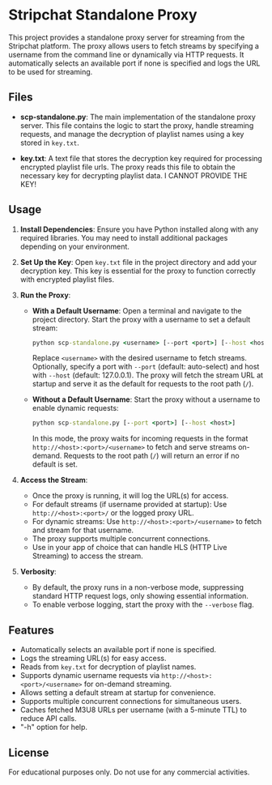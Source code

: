 # Stripchat Standalone Proxy

This project provides a standalone proxy server for streaming from the Stripchat platform. The proxy allows users to fetch streams by specifying a username from the command line or dynamically via HTTP requests. It automatically selects an available port if none is specified and logs the URL to be used for streaming.

## Files

- **scp-standalone.py**: The main implementation of the standalone proxy server. This file contains the logic to start the proxy, handle streaming requests, and manage the decryption of playlist names using a key stored in `key.txt`.

- **key.txt**: A text file that stores the decryption key required for processing encrypted playlist file urls. The proxy reads this file to obtain the necessary key for decrypting playlist data. I CANNOT PROVIDE THE KEY!

## Usage

1. **Install Dependencies**: Ensure you have Python installed along with any required libraries. You may need to install additional packages depending on your environment.

2. **Set Up the Key**: Open `key.txt` file in the project directory and add your decryption key. This key is essential for the proxy to function correctly with encrypted playlist files.

3. **Run the Proxy**:
   - **With a Default Username**: Open a terminal and navigate to the project directory. Start the proxy with a username to set a default stream:
  
     ```cmd
     python scp-standalone.py <username> [--port <port>] [--host <host>]
     ```

     Replace `<username>` with the desired username to fetch streams. Optionally, specify a port with `--port` (default: auto-select) and host with `--host` (default: 127.0.0.1). The proxy will fetch the stream URL at startup and serve it as the default for requests to the root path (`/`).

   - **Without a Default Username**: Start the proxy without a username to enable dynamic requests:

     ```cmd
     python scp-standalone.py [--port <port>] [--host <host>]
     ```

     In this mode, the proxy waits for incoming requests in the format `http://<host>:<port>/<username>` to fetch and serve streams on-demand. Requests to the root path (`/`) will return an error if no default is set.

4. **Access the Stream**:
   - Once the proxy is running, it will log the URL(s) for access.
   - For default streams (if username provided at startup): Use `http://<host>:<port>/` or the logged proxy URL.
   - For dynamic streams: Use `http://<host>:<port>/<username>` to fetch and stream for that username.
   - The proxy supports multiple concurrent connections.
   - Use in your app of choice that can handle HLS (HTTP Live Streaming) to access the stream.

5. **Verbosity**:
   - By default, the proxy runs in a non-verbose mode, suppressing standard HTTP request logs, only showing essential information.
   - To enable verbose logging, start the proxy with the `--verbose` flag.

## Features

- Automatically selects an available port if none is specified.
- Logs the streaming URL(s) for easy access.
- Reads from `key.txt` for decryption of playlist names.
- Supports dynamic username requests via `http://<host>:<port>/<username>` for on-demand streaming.
- Allows setting a default stream at startup for convenience.
- Supports multiple concurrent connections for simultaneous users.
- Caches fetched M3U8 URLs per username (with a 5-minute TTL) to reduce API calls.
- "-h" option for help.

## License

For educational purposes only. Do not use for any commercial activities.
